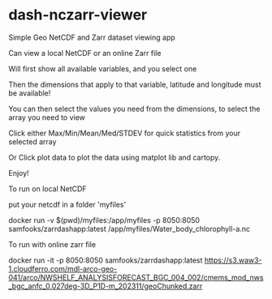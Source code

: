 # dash-nczarr-viewer


Simple Geo NetCDF and Zarr dataset viewing app

Can view a local NetCDF or an online Zarr file

Will first show all available variables, and you select one

Then the dimensions that apply to that variable, latitude and longitude must be available!

You can then select the values you need from the dimensions, to select the array you need to view

Click either Max/Min/Mean/Med/STDEV for quick statistics from your selected array

Or Click plot data to plot the data using matplot lib and cartopy.

Enjoy!


To run on local NetCDF

put your netcdf in a folder 'myfiles'

docker run -v $(pwd)/myfiles:/app/myfiles -p 8050:8050 samfooks/zarrdashapp:latest /app/myfiles/Water_body_chlorophyll-a.nc


To run with online zarr file

docker run -it -p 8050:8050 samfooks/zarrdashapp:latest https://s3.waw3-1.cloudferro.com/mdl-arco-geo-041/arco/NWSHELF_ANALYSISFORECAST_BGC_004_002/cmems_mod_nws_bgc_anfc_0.027deg-3D_P1D-m_202311/geoChunked.zarr


